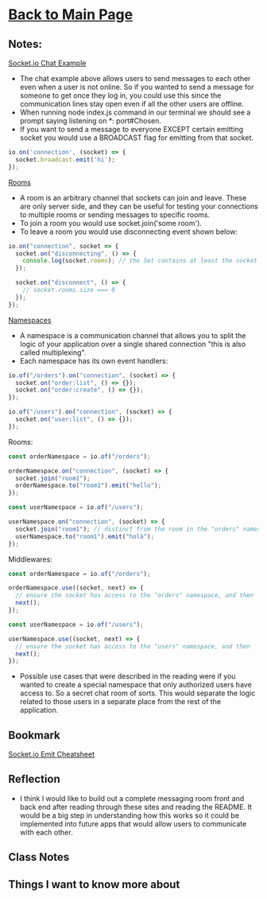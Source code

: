# [Back to Main Page](https://reecerenninger.github.io/reading-notes/)

## Notes:

[Socket.io Chat Example](https://socket.io/get-started/chat/)

- The chat example above allows users to send messages to each other even when a user is not online.  So if you wanted to send a message for someone to get once they log in, you could use this since the communication lines stay open even if all the other users are offline.
- When running node index.js command in our terminal we should see a prompt saying listening on *: port#Chosen.
- If you want to send a message to everyone EXCEPT  certain emitting socket you would use a BROADCAST flag for emitting from that socket.

```javascript
io.on('connection', (socket) => {
  socket.broadcast.emit('hi');
});
```

[Rooms](https://socket.io/docs/v4/rooms)

- A room is an arbitrary channel that sockets can join and leave. These are only server side, and they can be useful for testing your connections to multiple rooms or sending messages to specific rooms.
- To join a room you would use socket.join('some room').
- To leave a room you would use disconnecting event shown below:

```javascript
io.on("connection", socket => {
  socket.on("disconnecting", () => {
    console.log(socket.rooms); // the Set contains at least the socket ID
  });

  socket.on("disconnect", () => {
    // socket.rooms.size === 0
  });
});
```


[Namespaces](https://socket.io/docs/v4/namespaces/)

- A namespace is a communication channel that allows you to split the logic of your application over a single shared connection "this is also called multiplexing".
- Each namespace has its own event handlers:

```javascript
io.of("/orders").on("connection", (socket) => {
  socket.on("order:list", () => {});
  socket.on("order:create", () => {});
});

io.of("/users").on("connection", (socket) => {
  socket.on("user:list", () => {});
});
```
Rooms:

```javascript
const orderNamespace = io.of("/orders");

orderNamespace.on("connection", (socket) => {
  socket.join("room1");
  orderNamespace.to("room1").emit("hello");
});

const userNamespace = io.of("/users");

userNamespace.on("connection", (socket) => {
  socket.join("room1"); // distinct from the room in the "orders" namespace
  userNamespace.to("room1").emit("holà");
});
```

Middlewares: 

```javascript
const orderNamespace = io.of("/orders");

orderNamespace.use((socket, next) => {
  // ensure the socket has access to the "orders" namespace, and then
  next();
});

const userNamespace = io.of("/users");

userNamespace.use((socket, next) => {
  // ensure the socket has access to the "users" namespace, and then
  next();
});
```

- Possible use cases that were described in the reading were if you wanted to create a special namespace that only authorized users have access to. So a secret chat room of sorts. This would separate the logic related to those users in a separate place from the rest of the application.  

## Bookmark

[Socket.io Emit Cheatsheet](https://socket.io/docs/v4/emit-cheatsheet/)

## Reflection

- I think I would like to build out a complete messaging room front and back end after reading through these sites and reading the README. It would be a big step in understanding how this works so it could be implemented into future apps that would allow users to communicate with each other. 

## Class Notes

## Things I want to know more about
